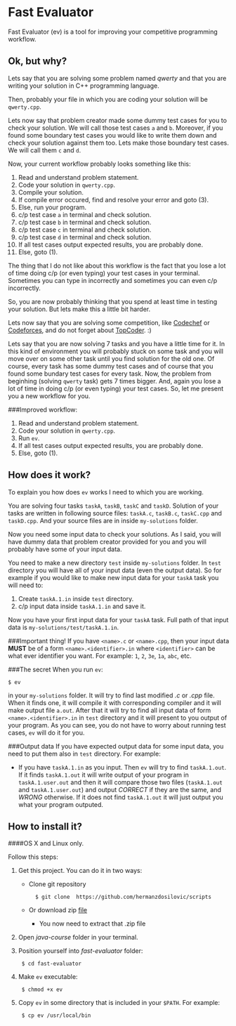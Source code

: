 Fast Evaluator
==============
Fast Evaluator (ev) is a tool for improving your competitive programming workflow.

Ok, but why?
----------------
Lets say that you are solving some problem named *qwerty* and that you are writing your solution in C++ programming language.

Then, probably your file in which you are coding your solution will be `qwerty.cpp`.

Lets now say that problem creator made some dummy test cases for you to check your solution. We will call those test cases `a` and `b`. Moreover, if you found some boundary test cases you would like to write them down and check your solution against them too. Lets make those boundary test cases. We will call them `c` and `d`.

Now, your current workflow probably looks something like this:

1. Read and understand problem statement.
2. Code your solution in `qwerty.cpp`.
3. Compile your solution.
4. If compile error occured, find and resolve your error and goto (3).
5. Else, run your program.
6. c/p test case `a` in terminal and check solution.
7. c/p test case `b` in terminal and check solution.
8. c/p test case `c` in terminal and check solution.
9. c/p test case `d` in terminal and check solution.
10. If all test cases output expected results, you are probably done.
11. Else, goto (1).

The thing that I do not like about this workflow is the fact that you lose a lot of time doing c/p (or even typing) your test cases in your terminal. Sometimes you can type in incorrectly and sometimes you can even c/p incorrectly.

So, you are now probably thinking that you spend at least time in testing your solution. But lets make this a little bit harder.

Lets now say that you are solving some competition, like [Codechef](http://www.codechef.com/) or [Codeforces](http://codeforces.com/), and do not forget about [TopCoder](http://www.topcoder.com/). :)

Lets say that you are now solving 7 tasks and you have a little time for it. In this kind of environment you will probably stuck on some task and you will move over on some other task until you find solution for the old one. Of course, every task has some dummy test cases and of course that you found some bundary test cases for every task. Now, the problem from beginhing (solving `qwerty` task) gets 7 times bigger. And, again you lose a lot of time in doing c/p (or even typing) your test cases. So, let me present you a new workflow for you.

###Improved workflow:

1. Read and understand problem statement.
2. Code your solution in `qwerty.cpp`.
3. Run `ev`.
4. If all test cases output expected results, you are probably done.
5. Else, goto (1).

How does it work?
-----------------
To explain you how does `ev` works I need to which you are working.

You are solving four tasks `taskA`, `taskB`, `taskC` and `taskD`. Solution of your tasks are written in following source files: `taskA.c`, `taskB.c`, `taskC.cpp` and `taskD.cpp`. And your source files are in inside `my-solutions` folder.

Now you need some input data to check your solutions. As I said, you will have dummy data that problem creator provided for you and you will probably have some of your input data.

You need to make a new directory `test` inside `my-solutions` folder. In `test` directory you will have all of your input data (even the output data). So for example if you would like to make new input data for your `taskA` task you will need to:

1. Create `taskA.1.in` inside `test` directory.
2. c/p input data inside `taskA.1.in` and save it.

Now you have your first input data for your `taskA` task. Full path of that input data is `my-solutions/test/taskA.1.in`.

###Important thing!
If you have `<name>.c` or `<name>.cpp`, then your input data **MUST** be of a form `<name>.<identifier>.in` where `<identifier>` can be what ever identifier you want. For example: `1`, `2`, `3e`, `1a`, `abc`, etc.

###The secret
When you run `ev`:

	$ ev

in your `my-solutions` folder. It will try to find last modified *.c* or *.cpp* file. When it finds one, it will compile it with corresponding compiler and it will make output file `a.out`. After that it will try to find all input data of form `<name>.<identifier>.in` in `test` directory and it will present to you output of your program. As you can see, you do not have to worry about running test cases, `ev` will do it for you.

###Output data
If you have expected output data for some input data, you need to put them also in `test` directory. For example:

* If you have `taskA.1.in` as you input. Then `ev` will try to find `taskA.1.out`. If it finds `taskA.1.out` it will write output of your program in `taskA.1.user.out` and then it will compare those two files (`taskA.1.out` and `taskA.1.user.out`) and output *CORRECT* if they are the same, and *WRONG* otherwise. If it does not find `taskA.1.out` it will just output you what your program outputed.

How to install it?
------------------
####OS X and Linux only.

Follow this steps:

1. Get this project. You can do it in two ways:
	* Clone git repository

			$ git clone  https://github.com/hermanzdosilovic/scripts

	* Or download zip [file](https://github.com/hermanzdosilovic/scripts/archive/master.zip)
		* You now need to extract that .zip file
2. Open *java-course* folder in your terminal.
3. Position yourself into *fast-evaluator* folder:

		$ cd fast-evaluator
4. Make `ev` executable:

		$ chmod +x ev

5. Copy `ev` in some directory that is included in your `$PATH`. For example:

		$ cp ev /usr/local/bin







